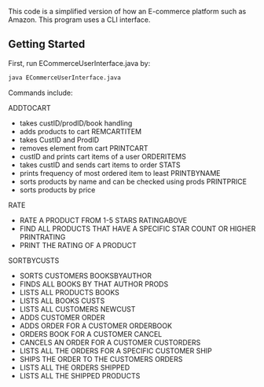 
This code is a simplified version of how an E-commerce platform such as Amazon.
This program uses a CLI interface.

## Getting Started

First, run ECommerceUserInterface.java by:

```bash
java ECommerceUserInterface.java
```

Commands include:

ADDTOCART
 - takes custID/prodID/book handling
 - adds products to cart
REMCARTITEM
 - takes CustID and ProdID
 - removes element from cart
PRINTCART
 - custID and prints cart items of a user
ORDERITEMS
 - takes custID and sends cart items to order
STATS
 - prints frequency of most ordered item to least
PRINTBYNAME
 - sorts products by name and can be checked using prods
PRINTPRICE
 - sorts products by price

RATE
 - RATE A PRODUCT FROM 1-5 STARS 
RATINGABOVE
 - FIND ALL PRODUCTS THAT HAVE A SPECIFIC STAR COUNT OR HIGHER
PRINTRATING
 - PRINT THE RATING OF A PRODUCT

SORTBYCUSTS
 - SORTS CUSTOMERS
BOOKSBYAUTHOR
 - FINDS ALL BOOKS BY THAT AUTHOR
PRODS
 - LISTS ALL PRODUCTS
BOOKS
 - LISTS ALL BOOKS
CUSTS
 - LISTS ALL CUSTOMERS
NEWCUST
 - ADDS CUSTOMER
ORDER
 - ADDS ORDER FOR A CUSTOMER
ORDERBOOK
 - ORDERS BOOK FOR A CUSTOMER
CANCEL
 - CANCELS AN ORDER FOR A CUSTOMER
CUSTORDERS
 - LISTS ALL THE ORDERS FOR A SPECIFIC CUSTOMER 
SHIP
 - SHIPS THE ORDER TO THE CUSTOMERS
ORDERS
 - LISTS ALL THE ORDERS
SHIPPED
 - LISTS ALL THE SHIPPED PRODUCTS